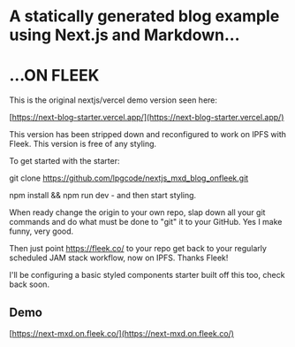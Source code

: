 # A statically generated blog example using Next.js and Markdown...

# ...ON FLEEK

This is the original nextjs/vercel demo version seen here:

[https://next-blog-starter.vercel.app/](https://next-blog-starter.vercel.app/)

This version has been stripped down and reconfigured to work on IPFS with Fleek. This version is free of any styling.

To get started with the starter:

git clone https://github.com/lpgcode/nextjs_mxd_blog_onfleek.git 

npm install && npm run dev - and then start styling.

When ready change the origin to your own repo, slap down all your git commands and do what must be done to "git" it to your GitHub. Yes I make funny, very good.

Then just point https://fleek.co/ to your repo get back to your regularly scheduled JAM stack workflow, now on IPFS. Thanks Fleek!

I'll be configuring a basic styled components starter built off this too, check back soon.

## Demo

[https://next-mxd.on.fleek.co/](https://next-mxd.on.fleek.co/)
